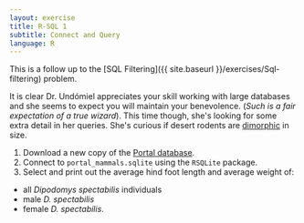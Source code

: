 ```yaml
---
layout: exercise
title: R-SQL 1
subtitle: Connect and Query
language: R
---
```


This is a follow up to the [SQL Filtering]({{ site.baseurl }}/exercises/Sql-filtering) problem.

It is clear Dr. Undómiel appreciates your skill working with large databases and 
she seems to expect you will maintain your benevolence. (*Such is a fair 
expectation of a true wizard*). This time though, she's looking for some extra 
detail in her queries. She's curious if desert rodents are [dimorphic](https://en.wikipedia.org/wiki/Sexual_dimorphism) in size.
 

1. Download a new copy of the [Portal database](http://files.figshare.com/2292171/portal_mammals.sqlite). 
2. Connect to `portal_mammals.sqlite` using the `RSQLite` package. 
3. Select and print out the average hind foot length and average weight of:
  - all *Dipodomys spectabilis* individuals
  - male *D. spectabilis*
  - female *D. spectabilis*.


